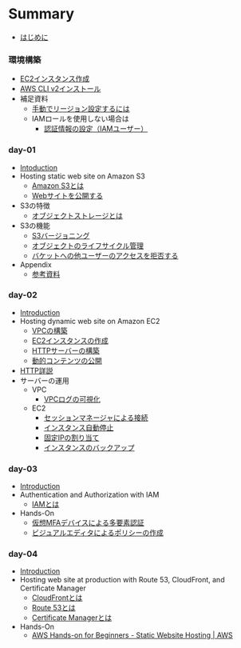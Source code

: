 # Summary

- [はじめに](README.md)

### 環境構築

- [EC2インスタンス作成](./day-01/create_ec2_instance.md)
- [AWS CLI v2インストール](./day-01/install_awscliv2.md)
- 補足資料
  - [手動でリージョン設定するには](./day-01/how_to_set_region_manually.md)
  - IAMロールを使用しない場合は
    - [認証情報の設定（IAMユーザー）](./day-01/set_authentication_with_iamuser.md)

### day-01

- [Intoduction](./day-01/README.md)
- Hosting static web site on Amazon S3
  - [Amazon S3とは](./day-01/s3_introduction.md)
  - [Webサイトを公開する](./day-01/publish_website.md)
- S3の特徴
  - [オブジェクトストレージとは](./day-01/what_is_object_storage.md)
- S3の機能
  - [S3バージョニング](./day-01/s3_versioning.md)
  - [オブジェクトのライフサイクル管理](./day-01/management_of_lifecycle.md)
  - [バケットへの他ユーザーのアクセスを拒否する](./day-01/deny_access_to_bucket.md)
- Appendix
  - [参考資料](./day-01/s3_reference.md)

### day-02

- [Introduction](./day-02/README.md)
- Hosting dynamic web site on Amazon EC2
  - [VPCの構築](./day-02/build_vpc.md)
  - [EC2インスタンスの作成](./day-02/create_ec2.md)
  - [HTTPサーバーの構築](./day-02/build_http_server.md)
  - [動的コンテンツの公開](./day-02/configuration_of_cgi.md)
- [HTTP詳説](./day-02/http_request.md)
- サーバーの運用
    - VPC
		- [VPCログの可視化](./day-02/vpc_flow_log.md)
    - EC2
      - [セッションマネージャによる接続](./day-02/connect_with_session_manager.md)
      - [インスタンス自動停止](./day-02/auto_stop_ec2_instance.md)
      - [固定IPの割り当て](./day-02/assign_elastic_ip.md)
      - [インスタンスのバックアップ](./day-02/backup_ec2_instance.md)

### day-03

- [Introduction](./day-03/basis_of_security.md)
- Authentication and Authorization with IAM
  - [IAMとは](./day-03/what_is_iam.md)
- Hands-On
  - [仮想MFAデバイスによる多要素認証](./day-03/mfa_with_virtual_device.md)
  - [ビジュアルエディタによるポリシーの作成](./day-03/how_to_use_visual_editor.md)

### day-04
- [Introduction](./day-04/README.md)
- Hosting web site at production with Route 53, CloudFront, and Certificate Manager
  - [CloudFrontとは](./day-04/what_is_cloudfront.md)
  - [Route 53とは](./day-04/what_is_route53.md)
  - [Certificate Managerとは](./day-04/what_is_certificate_manager.md)
- Hands-On
  - [AWS Hands-on for Beginners - Static Website Hosting | AWS](https://pages.awscloud.com/JAPAN-event-OE-Hands-on-for-Beginners-StaticWebsiteHosting-2020-reg-event-LP.html)
